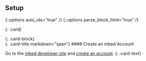 ## Setup

{::options auto_ids="true" /}
{::options parse_block_html="true" /}

{: .card}
<div>
{: .card-block}
<div>
{: .card-title markdown="span"}
#### Create an mbed Account

  Go to the [mbed developer site](https://developer.mbed.org) and [create an account](https://developer.mbed.org/account/signup/?next=%2F).
  {: .card-text}

</div>
</div>
<p></p>